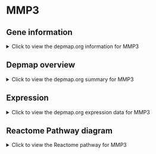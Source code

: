 <h1>MMP3</h1>

<h2>Gene information</h2>
<details>
  <summary>Click to view the depmap.org information for MMP3</summary>
  <p><a href="https://depmap.org/portal/gene/MMP3?tab=about" target="_BLANK">Open page in a new tab...</a></p>
  <iframe src="https://depmap.org/portal/gene/MMP3?tab=about" style="border:none;width:100%;height:800px"></iframe>
</details>

<h2>Depmap overview</h2>
<details>
  <summary>Click to view the depmap.org summary for MMP3</summary>
  <p><a href="https://depmap.org/portal/gene/MMP3?tab=overview" target="_BLANK">Open page in a new tab...</a></p>
  <iframe src="https://depmap.org/portal/gene/MMP3?tab=overview" style="border:none;width:100%;height:800px"></iframe>
</details>

<h2>Expression</h2>
<details>
  <summary>Click to view the depmap.org expression data for MMP3</summary>
  <p><a href="https://depmap.org/portal/gene/MMP3?tab=characterization" target="_BLANK">Open page in a new tab...</a></p>
  <iframe src="https://depmap.org/portal/gene/MMP3?tab=characterization" style="border:none;width:100%;height:800px"></iframe>
</details>



<h2>Reactome Pathway diagram</h2>
<details>
  <summary>Click to view the Reactome pathway for MMP3</summary>
  <p><a href="https://reactome.org/PathwayBrowser/#/R-HSA-9009391" target="_BLANK">Open page in a new tab...</a></p>
  <p>Extra-nuclear estrogen signaling</p>
<iframe src="https://reactome.org/PathwayBrowser/#/R-HSA-9009391" style="border:none;width:100%;height:800px"></iframe>
</details>



